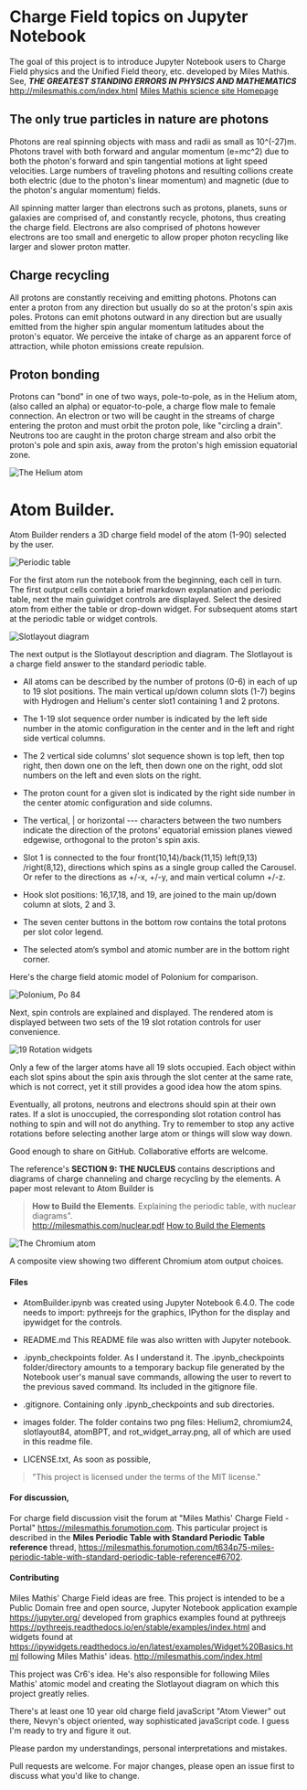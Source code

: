 
# Charge Field topics on Jupyter Notebook

The goal of this project is to introduce Jupyter Notebook users to 
Charge Field physics and the Unified Field theory, etc. developed 
by Miles Mathis. See,
***THE GREATEST STANDING ERRORS IN PHYSICS AND MATHEMATICS***
<http://milesmathis.com/index.html>
[Miles Mathis science site Homepage](http://milesmathis.com/index.html)

## The only true particles in nature are photons 

Photons are real spinning objects with mass and radii as small as 
10^(-27)m. Photons travel with both forward and angular momentum 
(e=mc^2) due to both the photon's forward and spin tangential 
motions at light speed velocities. Large numbers of traveling photons 
and resulting collions create both electric (due to the photon's 
linear momentum) and magnetic (due to the photon's angular momentum) 
fields. 
                               
All spinning matter larger than electrons such as protons, planets, 
suns or galaxies are comprised of, and constantly recycle, photons, 
thus creating the charge field. Electrons are also comprised of 
photons however electrons are too small and energetic to allow 
proper photon recycling like larger and slower proton matter.

## Charge recycling 
                        
All protons are constantly receiving and emitting photons. Photons 
can enter a proton from any direction but usually do so at the 
proton's spin axis poles. Protons can emit photons outward in any 
direction but are usually emitted from the higher spin angular 
momentum latitudes about the proton's equator. We perceive the 
intake of charge as an apparent force of attraction, while photon 
emissions create repulsion. 
                        
## Proton bonding
                               
Protons can "bond" in one of two ways, pole-to-pole, as in the 
Helium atom, (also called an alpha) or equator-to-pole, a charge flow 
male to female connection. An electron or two will be caught in the 
streams of charge entering the proton and must orbit the proton pole, 
like "circling a drain". Neutrons too are caught in the proton charge 
stream and also orbit the proton's pole and spin axis, away from the 
proton's high emission equatorial zone.
                                
![The Helium atom](/images/Helium2.png)

# Atom Builder.

Atom Builder renders a 3D charge field model of the atom (1-90) 
selected by the user. 

![Periodic table](/images/atomBPT.png)
                               
For the first atom run the notebook from the beginning, each cell 
in turn. The first output cells contain a brief markdown explanation 
and periodic table, next the main guiwidget controls are displayed. 
Select the desired atom from either the table or drop-down widget.
For subsequent atoms start at the periodic table or widget controls.

![Slotlayout diagram](/images/slotlayout84b.png)

The next output is the Slotlayout description and diagram. The 
Slotlayout is a charge field answer to the standard periodic table.

+ All atoms can be described by the number of protons (0-6) in each 
of up to 19 slot positions. The main vertical up/down column slots
(1-7) begins with Hydrogen and Helium's center slot1 containing 1 
and 2 protons.

+ The 1-19 slot sequence order number is indicated by the left side 
number in the atomic configuration in the center and in the left 
and right side vertical columns.

+ The 2 vertical side columns' slot sequence shown is top left, then 
top right, then down one on the left, then down one on the right,
odd slot numbers on the left and even slots on the right.

+ The proton count for a given slot is indicated by the right side 
number in the center atomic configuration and side columns.

+ The vertical, | or horizontal --- characters between the two 
numbers indicate the direction of the protons' equatorial emission 
planes viewed edgewise, orthogonal to the proton's spin axis.

+ Slot 1 is connected to the four front(10,14)/back(11,15) left(9,13)
/right(8,12), directions which spins as a single group called the 
Carousel. Or refer to the directions as +/-x, +/-y, and main vertical 
column +/-z.

+ Hook slot positions: 16,17,18, and 19, are joined to the main 
up/down column at slots, 2 and 3.  

+ The seven center buttons in the bottom row contains the total 
protons per slot color legend.

+ The selected atom’s symbol and atomic number are in the bottom 
right corner.

Here's the charge field atomic model of Polonium for comparison. 

![Polonium, Po 84](/images/polonium84.png)

Next, spin controls are explained and displayed. The rendered atom 
is displayed between two sets of the 19 slot rotation controls for
user convenience. 

![19 Rotation widgets](/images/rot_widget_array.png)

Only a few of the larger atoms have all 19 slots occupied. Each 
object within each slot spins about the spin axis through the slot 
center at the same rate, which is not correct, yet it still provides 
a good idea how the atom spins.

Eventually, all protons, neutrons and electrons should spin at their 
own rates. If a slot is unoccupied, the corresponding slot rotation 
control has nothing to spin and will not do anything. Try to remember 
to stop any active rotations before selecting another large atom or 
things will slow way down.

Good enough to share on GitHub. Collaborative efforts are welcome.  

The reference's **SECTION 9: THE NUCLEUS** contains descriptions
and diagrams of charge channeling and charge recycling by the 
elements. A paper most relevant to Atom Builder is 
>**How to Build the Elements**. 
>Explaining the periodic table, with nuclear diagrams".  
<http://milesmathis.com/nuclear.pdf>
[How to Build the Elements](http://milesmathis.com/nuclear.pdf)

![The Chromium atom](/images/chromium24.png)

A composite view showing two different Chromium atom output choices.

#### Files

* AtomBuilder.ipynb was created using Jupyter Notebook 6.4.0.
The code needs to import: pythreejs for the graphics, IPython
for the display and ipywidget for the controls.

* README.md This README file was also written with Jupyter notebook.

* .ipynb_checkpoints folder. As I understand it. The .ipynb_checkpoints 
folder/directory amounts to a temporary backup file generated by the
Notebook user's manual save commands, allowing the user to revert to 
the previous saved command. Its included in the gitignore file. 

* .gitignore. Containing only .ipynb_checkpoints and sub directories.

* images folder. The folder contains two png files: Helium2, chromium24, 
slotlayout84, atomBPT, and rot_widget_array.png, all of which are used 
in this readme file.

* LICENSE.txt, As soon as possible, 
>"This project is licensed under the terms of the MIT license."

#### For discussion, 

For charge field discussion visit the forum at "Miles Mathis' Charge Field - Portal" 
<https://milesmathis.forumotion.com>.
This particular project is described in the
**Miles Periodic Table with Standard Periodic Table reference**
thread,
<https://milesmathis.forumotion.com/t634p75-miles-periodic-table-with-standard-periodic-table-reference#6702>.

#### Contributing

Miles Mathis' Charge Field ideas are free. This project is 
intended to be a Public Domain free and open source, Jupyter 
Notebook application example
https://jupyter.org/
developed from graphics examples found at pythreejs  
https://pythreejs.readthedocs.io/en/stable/examples/index.html
and widgets found at
https://ipywidgets.readthedocs.io/en/latest/examples/Widget%20Basics.html
following Miles Mathis' ideas.
http://milesmathis.com/index.html

This project was Cr6's idea. He's also responsible for following Miles 
Mathis' atomic model and creating the Slotlayout diagram on which this 
project greatly relies.

There's at least one 10 year old charge field javaScript "Atom Viewer" 
out there, Nevyn's object oriented, way sophisticated javaScript code. 
I guess I'm ready to try and figure it out. 

Please pardon my understandings, personal interpretations and mistakes.

Pull requests are welcome. For major changes, please open an issue 
first to discuss what you'd like to change.
